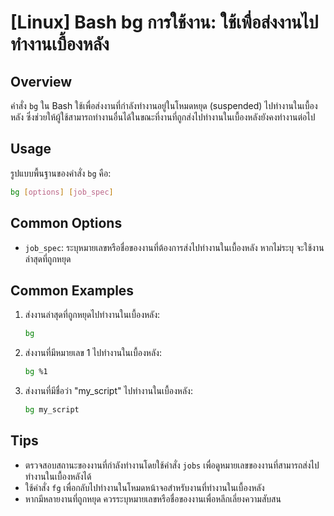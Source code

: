 # [Linux] Bash bg การใช้งาน: ใช้เพื่อส่งงานไปทำงานเบื้องหลัง

## Overview
คำสั่ง `bg` ใน Bash ใช้เพื่อส่งงานที่กำลังทำงานอยู่ในโหมดหยุด (suspended) ไปทำงานในเบื้องหลัง ซึ่งช่วยให้ผู้ใช้สามารถทำงานอื่นได้ในขณะที่งานที่ถูกส่งไปทำงานในเบื้องหลังยังคงทำงานต่อไป

## Usage
รูปแบบพื้นฐานของคำสั่ง `bg` คือ:

```bash
bg [options] [job_spec]
```

## Common Options
- `job_spec`: ระบุหมายเลขหรือชื่อของงานที่ต้องการส่งไปทำงานในเบื้องหลัง หากไม่ระบุ จะใช้งานล่าสุดที่ถูกหยุด

## Common Examples
1. ส่งงานล่าสุดที่ถูกหยุดไปทำงานในเบื้องหลัง:
   ```bash
   bg
   ```

2. ส่งงานที่มีหมายเลข 1 ไปทำงานในเบื้องหลัง:
   ```bash
   bg %1
   ```

3. ส่งงานที่มีชื่อว่า "my_script" ไปทำงานในเบื้องหลัง:
   ```bash
   bg my_script
   ```

## Tips
- ตรวจสอบสถานะของงานที่กำลังทำงานโดยใช้คำสั่ง `jobs` เพื่อดูหมายเลขของงานที่สามารถส่งไปทำงานในเบื้องหลังได้
- ใช้คำสั่ง `fg` เพื่อกลับไปทำงานในโหมดหน้าจอสำหรับงานที่ทำงานในเบื้องหลัง
- หากมีหลายงานที่ถูกหยุด ควรระบุหมายเลขหรือชื่อของงานเพื่อหลีกเลี่ยงความสับสน
